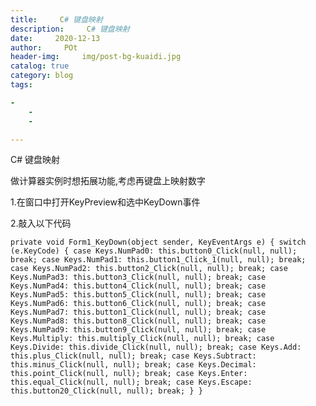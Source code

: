 ```yaml
---
title:     C# 键盘映射
description:     C# 键盘映射
date:     2020-12-13
author:     POt
header-img:     img/post-bg-kuaidi.jpg
catalog: true
category: blog
tags:   

-   
    -   
    -     

---
```


C# 键盘映射

做计算器实例时想拓展功能,考虑再键盘上映射数字

1.在窗口中打开KeyPreview和选中KeyDown事件

2.敲入以下代码

`private void Form1_KeyDown(object sender, KeyEventArgs e)
        {
            switch (e.KeyCode) {
                case Keys.NumPad0:
                    this.button0_Click(null, null);
                    break;
                case Keys.NumPad1:
                    this.button1_Click_1(null, null);
                    break;
                case Keys.NumPad2:
                    this.button2_Click(null, null);
                    break;
                case Keys.NumPad3:
                    this.button3_Click(null, null);
                    break;
                case Keys.NumPad4:
                    this.button4_Click(null, null);
                    break;
                case Keys.NumPad5:
                    this.button5_Click(null, null);
                    break;
                case Keys.NumPad6:
                    this.button6_Click(null, null);
                    break;
                case Keys.NumPad7:
                    this.button1_Click(null, null);
                    break;
                case Keys.NumPad8:
                    this.button8_Click(null, null);
                    break;
                case Keys.NumPad9:
                    this.button9_Click(null, null);
                    break;
                case Keys.Multiply:
                    this.multiply_Click(null, null);
                    break;
                case Keys.Divide:
                    this.divide_Click(null, null);
                    break;
                case Keys.Add:
                    this.plus_Click(null, null);
                    break;
                case Keys.Subtract:
                    this.minus_Click(null, null);
                    break;
                case Keys.Decimal:
                    this.point_Click(null, null);
                    break;
                case Keys.Enter:
                    this.equal_Click(null, null);
                    break;
                case Keys.Escape:
                    this.button20_Click(null, null);
                    break;
            }
        }`